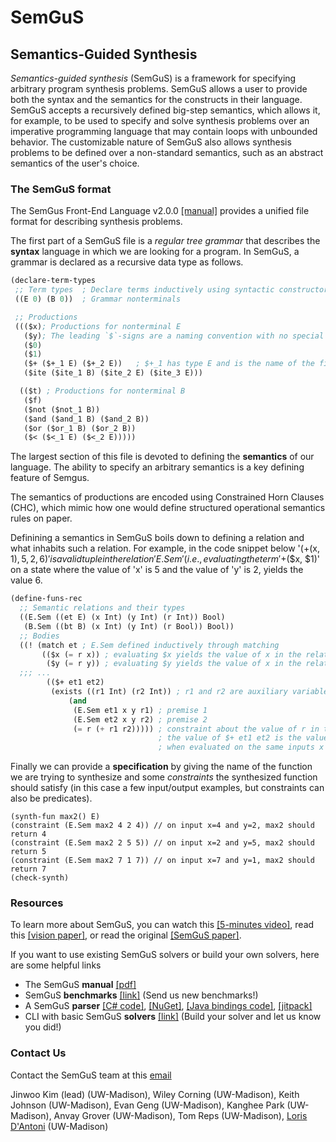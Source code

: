 
# SemGuS

## Semantics-Guided Synthesis

*Semantics-guided synthesis* (SemGuS) is a framework for specifying arbitrary program synthesis problems. SemGuS allows a user to provide both the syntax and the semantics for the constructs in their language. SemGuS accepts a recursively defined big-step semantics, which allows it, for example, to be used to specify and solve synthesis problems over an imperative programming language that may contain loops with unbounded behavior. The customizable nature of SemGuS also allows synthesis problems to be defined over a non-standard semantics, such as an abstract semantics of the user's choice.

### The SemGuS format

The SemGus Front-End Language v2.0.0 [[manual]](res/semgus-lang.pdf) provides a unified file format for describing synthesis problems.

The first part of a SemGuS file is a *regular tree grammar* that describes the **syntax** language in which we are looking for a program.
In SemGuS, a grammar is declared as a recursive data type as follows.

```lisp
(declare-term-types  
 ;; Term types  ; Declare terms inductively using syntactic constructors
 ((E 0) (B 0))  ; Grammar nonterminals

 ;; Productions
 ((($x); Productions for nonterminal E
   ($y); The leading `$`-signs are a naming convention with no special significance.
   ($0)
   ($1)
   ($+ ($+_1 E) ($+_2 E))   ; $+_1 has type E and is the name of the first child
   ($ite ($ite_1 B) ($ite_2 E) ($ite_3 E)))

  (($t) ; Productions for nonterminal B
   ($f)
   ($not ($not_1 B))
   ($and ($and_1 B) ($and_2 B))
   ($or ($or_1 B) ($or_2 B))
   ($< ($<_1 E) ($<_2 E)))))
```

The largest section of this file is devoted to defining the **semantics** of our language. The ability to specify an arbitrary semantics is a key defining feature of Semgus.

The semantics of productions are encoded using Constrained Horn Clauses (CHC), which mimic how one would define structured operational semantics rules on paper.

Definining a semantics in SemGuS boils down to defining a relation and what inhabits such a relation.
For example, in the code snippet below '($+($x, $1), 5, 2, 6)' is a valid tuple in the relation 'E.Sem' (i.e., evaluating the term '$+($x, $1)' on a state where the value of 'x' is 5 and the value of 'y' is 2, yields the value 6.

```lisp
(define-funs-rec
  ;; Semantic relations and their types
  ((E.Sem ((et E) (x Int) (y Int) (r Int)) Bool)
   (B.Sem ((bt B) (x Int) (y Int) (r Bool)) Bool))
  ;; Bodies
  ((! (match et ; E.Sem defined inductively through matching
       (($x (= r x)) ; evaluating $x yields the value of x in the relation
        ($y (= r y)) ; evaluating $y yields the value of x in the relation
  ;;; ...
        (($+ et1 et2)
         (exists ((r1 Int) (r2 Int)) ; r1 and r2 are auxiliary variables
             (and
              (E.Sem et1 x y r1) ; premise 1
              (E.Sem et2 x y r2) ; premise 2
              (= r (+ r1 r2))))) ; constraint about the value of r in the consequence
                                 ; the value of $+ et1 et2 is the value of et1 plus the et2
                                 ; when evaluated on the same inputs x and y
```

Finally we can provide a **specification** by giving the name of the function we are trying to synthesize and some *constraints* the synthesized function should satisfy (in this case a few input/output examples, but constraints can also be predicates). 

```
(synth-fun max2() E)
(constraint (E.Sem max2 4 2 4)) // on input x=4 and y=2, max2 should return 4
(constraint (E.Sem max2 2 5 5)) // on input x=2 and y=5, max2 should return 5
(constraint (E.Sem max2 7 1 7)) // on input x=7 and y=1, max2 should return 7
(check-synth)
```

### Resources

To learn more about SemGuS, you can watch this [[5-minutes video]](talks), read this [[vision paper]](https://pages.cs.wisc.edu/~loris/papers/cav21-keynote.pdf), or read the original [[SemGuS paper]](https://pages.cs.wisc.edu/~loris/papers/popl21.pdf).

If you want to use existing SemGuS solvers or build your own solvers, here are some helpful links
- The SemGuS **manual** [[pdf]](res/semgus-lang.pdf)
- SemGuS **benchmarks** [[link]](https://github.com/SemGuS-git/Semgus-Benchmarks) (Send us new benchmarks!)
- A SemGuS **parser** [[C# code]](https://github.com/SemGuS-git/Semgus-Parser), [[NuGet]](https://www.nuget.org/packages/Semgus.Parser), [[Java bindings code]](https://github.com/SemGuS-git/Semgus-Java), [[jitpack]](https://jitpack.io/#SemGuS-git/Semgus-Java)
- CLI with basic SemGuS **solvers** [[link]](getting-started-setup) (Build your solver and let us know you did!)


### Contact Us 
Contact the SemGuS team at this [email](mailto:semgus@office365.wisc.edu)

Jinwoo Kim (lead) (UW-Madison), Wiley Corning (UW-Madison), Keith Johnson (UW-Madison), Evan Geng (UW-Madison), Kanghee Park (UW-Madison), Anvay Grover (UW-Madison), Tom Reps (UW-Madison), [Loris D'Antoni](https://pages.cs.wisc.edu/~loris/) (UW-Madison)

